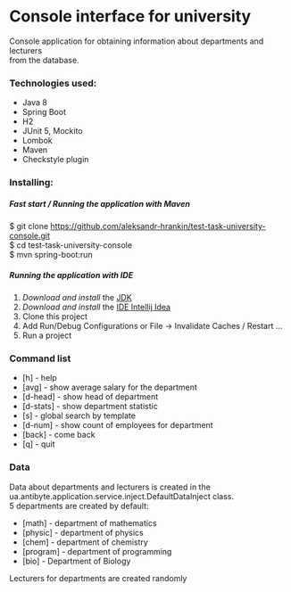 # Console interface for university

Console application for obtaining information about departments and lecturers <br>
from the database.

### Technologies used:

+ Java 8
+ Spring Boot
+ H2
+ JUnit 5, Mockito
+ Lombok
+ Maven 
+ Checkstyle plugin

### Installing: 

##### Fast start / Running the application with Maven
$ git clone https://github.com/aleksandr-hrankin/test-task-university-console.git <br>
$ cd test-task-university-console <br>
$ mvn spring-boot:run <br>

##### Running the application with IDE
1) *Download and install* the [JDK](https://www.oracle.com/java/technologies/javase-downloads.html, "Download JDK") <br>
2) *Download and install* the [IDE Intellij Idea](https://www.jetbrains.com/ru-ru/idea/download/#section=windows, "Download IDE") <br>
3) Clone this project
4) Add Run/Debug Configurations or File -> Invalidate Caches / Restart ...
4) Run a project

### Command list
+ [h] - help <br>
+ [avg] - show average salary for the department <br>
+ [d-head] - show head of department <br>
+ [d-stats] - show department statistic <br>
+ [s] - global search by template <br>
+ [d-num] - show count of employees for department <br>
+ [back] - come back <br>
+ [q] - quit <br>

### Data
Data about departments and lecturers is created in the ua.antibyte.application.service.inject.DefaultDataInject class. <br>
5 departments are created by default:
+ [math] - department of mathematics
+ [physic] - department of physics
+ [chem] - department of chemistry
+ [program] - department of programming
+ [bio] - Department of Biology

Lecturers for departments are created randomly
